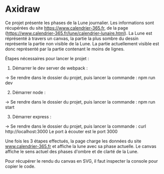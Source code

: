 # Axidraw

Ce projet présente les phases de la Lune journalier. Les informations sont récupérées du site https://www.calendrier-365.fr, de la page (https://www.calendrier-365.fr/lune/calendrier-lunaire.html). La Lune est réprésenté à travers un canvas, la partie la plus sombre du dessin représente la partie non visible de la Lune. La partie actuellement visible est donc représenté par la partie contenant le moins de lignes.

Étapes nécessaires pour lancer le projet :

1. Démarrer le dev server de webpack : 
  
  -> Se rendre dans le dossier du projet, puis lancer la commande : npm run dev

2. Démarrer node : 

  -> Se rendre dans le dossier du projet, puis lancer la commande : npm run start
  
3. Démarrer express :

  -> Se rendre dans le dossier du projet, puis lancer la commande : curl http://localhost:3000
     Le port à écouter est le port 3000
  
Une fois les 3 étapes effectués, la page charge les données du site www.calendrier-365.fr et affiche la lune avec sa phase actuelle. Le canvas affiche le sens actuel des phases d'ombre et de clarté de la Lune.

Pour récupérer le rendu du canvas en SVG, il faut inspecter la console pour copier le code.
